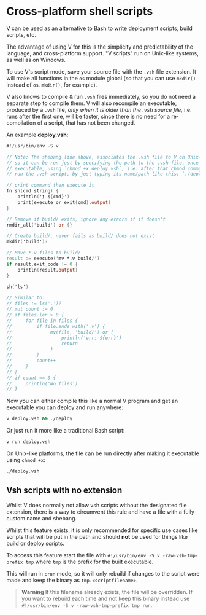 # Cross-platform shell scripts

V can be used as an alternative to Bash to write deployment scripts, build scripts, etc.

The advantage of using V for this is the simplicity and predictability of the language, and
cross-platform support.
"V scripts" run on Unix-like systems, as well as on Windows.

To use V's script mode, save your source file with the `.vsh` file extension.
It will make all functions in the `os` module global (so that you can use `mkdir()` instead
of `os.mkdir()`, for example).

V also knows to compile & run `.vsh` files immediately, so you do not need a separate step to
compile them.
V will also recompile an executable, produced by a `.vsh` file, *only when it is older than the .vsh
source file*, i.e. runs after the first one, will be faster, since there is no need for a
re-compilation of a script, that has not been changed.

An example **deploy.vsh**:

```v oksyntax
#!/usr/bin/env -S v

// Note: The shebang line above, associates the .vsh file to V on Unix-like systems,
// so it can be run just by specifying the path to the .vsh file, once it's made
// executable, using `chmod +x deploy.vsh`, i.e. after that chmod command, you can
// run the .vsh script, by just typing its name/path like this: `./deploy.vsh`

// print command then execute it
fn sh(cmd string) {
	println('❯ ${cmd}')
	print(execute_or_exit(cmd).output)
}

// Remove if build/ exits, ignore any errors if it doesn't
rmdir_all('build') or {}

// Create build/, never fails as build/ does not exist
mkdir('build')?

// Move *.v files to build/
result := execute('mv *.v build/')
if result.exit_code != 0 {
	println(result.output)
}

sh('ls')

// Similar to:
// files := ls('.')?
// mut count := 0
// if files.len > 0 {
//     for file in files {
//         if file.ends_with('.v') {
//              mv(file, 'build/') or {
//                  println('err: ${err}')
//                  return
//              }
//         }
//         count++
//     }
// }
// if count == 0 {
//     println('No files')
// }
```

Now you can either compile this like a normal V program and get an executable you can deploy and run
anywhere:

```bash
v deploy.vsh && ./deploy
```

Or just run it more like a traditional Bash script:

```bash
v run deploy.vsh
```

On Unix-like platforms, the file can be run directly after making it executable using `chmod +x`:

```bash
./deploy.vsh
```

## Vsh scripts with no extension

Whilst V does normally not allow vsh scripts without the designated file extension, there is a way
to circumvent this rule and have a file with a fully custom name and shebang.

Whilst this feature exists, it is only recommended for specific use cases like scripts that will be
put
in the path and should **not** be used for things like build or deploy scripts.

To access this feature start the file with `#!/usr/bin/env -S v -raw-vsh-tmp-prefix tmp` where `tmp`
is the prefix for the built executable.

This will run in `crun` mode, so it will only rebuild if changes to the script were made and keep
the
binary as `tmp.<scriptfilename>`.

> **Warning**
> If this filename already exists, the file will be overridden.
> If you want to rebuild each time and not keep this binary instead
> use `#!/usr/bin/env -S v -raw-vsh-tmp-prefix tmp run`.
